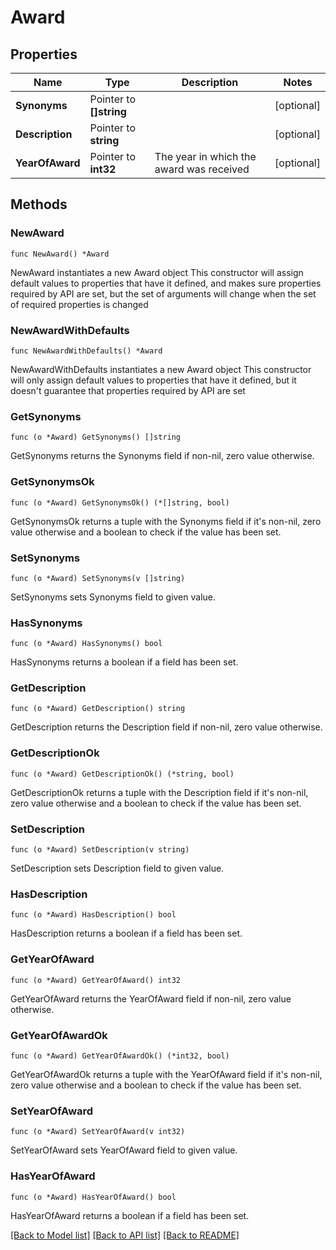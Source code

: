 # Award

## Properties

Name | Type | Description | Notes
------------ | ------------- | ------------- | -------------
**Synonyms** | Pointer to **[]string** |  | [optional] 
**Description** | Pointer to **string** |  | [optional] 
**YearOfAward** | Pointer to **int32** | The year in which the award was received | [optional] 

## Methods

### NewAward

`func NewAward() *Award`

NewAward instantiates a new Award object
This constructor will assign default values to properties that have it defined,
and makes sure properties required by API are set, but the set of arguments
will change when the set of required properties is changed

### NewAwardWithDefaults

`func NewAwardWithDefaults() *Award`

NewAwardWithDefaults instantiates a new Award object
This constructor will only assign default values to properties that have it defined,
but it doesn't guarantee that properties required by API are set

### GetSynonyms

`func (o *Award) GetSynonyms() []string`

GetSynonyms returns the Synonyms field if non-nil, zero value otherwise.

### GetSynonymsOk

`func (o *Award) GetSynonymsOk() (*[]string, bool)`

GetSynonymsOk returns a tuple with the Synonyms field if it's non-nil, zero value otherwise
and a boolean to check if the value has been set.

### SetSynonyms

`func (o *Award) SetSynonyms(v []string)`

SetSynonyms sets Synonyms field to given value.

### HasSynonyms

`func (o *Award) HasSynonyms() bool`

HasSynonyms returns a boolean if a field has been set.

### GetDescription

`func (o *Award) GetDescription() string`

GetDescription returns the Description field if non-nil, zero value otherwise.

### GetDescriptionOk

`func (o *Award) GetDescriptionOk() (*string, bool)`

GetDescriptionOk returns a tuple with the Description field if it's non-nil, zero value otherwise
and a boolean to check if the value has been set.

### SetDescription

`func (o *Award) SetDescription(v string)`

SetDescription sets Description field to given value.

### HasDescription

`func (o *Award) HasDescription() bool`

HasDescription returns a boolean if a field has been set.

### GetYearOfAward

`func (o *Award) GetYearOfAward() int32`

GetYearOfAward returns the YearOfAward field if non-nil, zero value otherwise.

### GetYearOfAwardOk

`func (o *Award) GetYearOfAwardOk() (*int32, bool)`

GetYearOfAwardOk returns a tuple with the YearOfAward field if it's non-nil, zero value otherwise
and a boolean to check if the value has been set.

### SetYearOfAward

`func (o *Award) SetYearOfAward(v int32)`

SetYearOfAward sets YearOfAward field to given value.

### HasYearOfAward

`func (o *Award) HasYearOfAward() bool`

HasYearOfAward returns a boolean if a field has been set.


[[Back to Model list]](../README.md#documentation-for-models) [[Back to API list]](../README.md#documentation-for-api-endpoints) [[Back to README]](../README.md)


